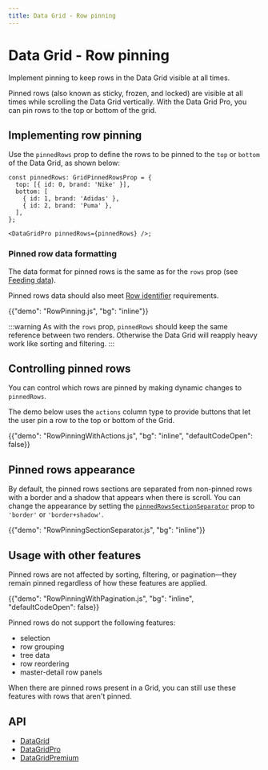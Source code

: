 ```yaml
---
title: Data Grid - Row pinning
---
```


# Data Grid - Row pinning [<span class="plan-pro"></span>](/x/introduction/licensing/#pro-plan 'Pro plan')

<p class="description">Implement pinning to keep rows in the Data Grid visible at all times.</p>

Pinned rows (also known as sticky, frozen, and locked) are visible at all times while scrolling the Data Grid vertically.
With the Data Grid Pro, you can pin rows to the top or bottom of the grid.

## Implementing row pinning

Use the `pinnedRows` prop to define the rows to be pinned to the `top` or `bottom` of the Data Grid, as shown below:

```tsx
const pinnedRows: GridPinnedRowsProp = {
  top: [{ id: 0, brand: 'Nike' }],
  bottom: [
    { id: 1, brand: 'Adidas' },
    { id: 2, brand: 'Puma' },
  ],
};

<DataGridPro pinnedRows={pinnedRows} />;
```

### Pinned row data formatting

The data format for pinned rows is the same as for the `rows` prop (see [Feeding data](/x/react-data-grid/row-definition/#feeding-data)).

Pinned rows data should also meet [Row identifier](/x/react-data-grid/row-definition/#row-identifier) requirements.

{{"demo": "RowPinning.js", "bg": "inline"}}

:::warning
As with the `rows` prop, `pinnedRows` should keep the same reference between two renders.
Otherwise the Data Grid will reapply heavy work like sorting and filtering.
:::

## Controlling pinned rows

You can control which rows are pinned by making dynamic changes to `pinnedRows`.

The demo below uses the `actions` column type to provide buttons that let the user pin a row to the top or bottom of the Grid.

{{"demo": "RowPinningWithActions.js", "bg": "inline", "defaultCodeOpen": false}}

## Pinned rows appearance

By default, the pinned rows sections are separated from non-pinned rows with a border and a shadow that appears when there is scroll.
You can change the appearance by setting the [`pinnedRowsSectionSeparator`](/x/api/data-grid/data-grid-pro/#data-grid-pro-prop-pinnedRowsSectionSeparator) prop to `'border'` or `'border+shadow'`.

{{"demo": "RowPinningSectionSeparator.js", "bg": "inline"}}

## Usage with other features

Pinned rows are not affected by sorting, filtering, or pagination—they remain pinned regardless of how these features are applied.

{{"demo": "RowPinningWithPagination.js", "bg": "inline", "defaultCodeOpen": false}}

Pinned rows do not support the following features:

- selection
- row grouping
- tree data
- row reordering
- master-detail row panels

When there are pinned rows present in a Grid, you can still use these features with rows that aren't pinned.

## API

- [DataGrid](/x/api/data-grid/data-grid/)
- [DataGridPro](/x/api/data-grid/data-grid-pro/)
- [DataGridPremium](/x/api/data-grid/data-grid-premium/)
